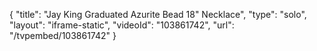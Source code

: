 {
    "title": "Jay King Graduated Azurite Bead 18\" Necklace",
    "type": "solo",
    "layout": "iframe-static",
    "videoId": "103861742",
    "url": "\/tvpembed\/103861742"
}